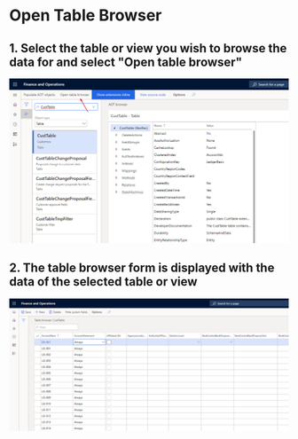 # Open Table Browser

## 1. Select the table or view you wish to browse the data for and select "Open table browser"

![Select table or view](images/tablebrowser1.png)

## 2. The table browser form is displayed with the data of the selected table or view

![Select table or view](images/tablebrowser2.png)
